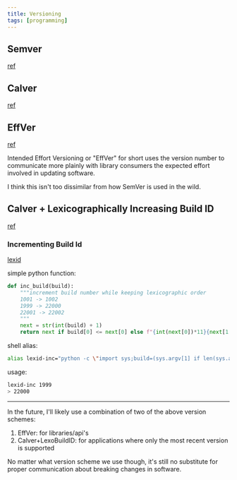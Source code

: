 ```yaml
---
title: Versioning
tags: [programming]
---
```


## Semver

[ref](https://semver.org/)

## Calver

[ref](https://calver.org)

## EffVer

[ref](https://jacobtomlinson.dev/effver/)

Intended Effort Versioning or "EffVer" for short uses the version number to communicate
more plainly with library consumers the expected effort involved in updating software.

I think this isn't too dissimilar from how SemVer is used in the wild.

## Calver + Lexicographically Increasing Build ID

[ref](https://github.com/mbarkhau/bumpver)

### Incrementing Build Id

[lexid](https://pypi.org/project/lexid)

simple python function:
```python
def inc_build(build):
    """increment build number while keeping lexicographic order
    1001 -> 1002
    1999 -> 22000
    22001 -> 22002
    """
    next = str(int(build) + 1)
    return next if build[0] <= next[0] else f"{int(next[0])*11}{next[1:]}"
```

shell alias:
```sh
alias lexid-inc="python -c \"import sys;build=(sys.argv[1] if len(sys.argv) ==2 else sys.exit('please provide number as input'));print((next if build[1] == (next:= str(int(build) + 1))[0] else f'{int(next[0])*11}{next[1:]}'))\""
```

usage:
```sh
lexid-inc 1999
> 22000
```

--- 

In the future, I'll likely use a combination of two of the above version schemes:

1. EffVer: for libraries/api's
2. Calver+LexoBuildID: for applications where only the most recent version is supported

No matter what version scheme we use though, it's still no substitute for proper communication
about breaking changes in software.
